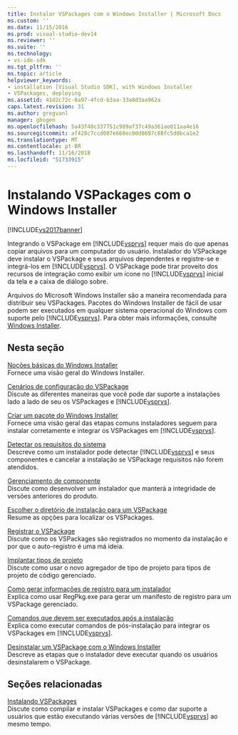 ```yaml
---
title: Instalar VSPackages com o Windows Installer | Microsoft Docs
ms.custom: ''
ms.date: 11/15/2016
ms.prod: visual-studio-dev14
ms.reviewer: ''
ms.suite: ''
ms.technology:
- vs-ide-sdk
ms.tgt_pltfrm: ''
ms.topic: article
helpviewer_keywords:
- installation [Visual Studio SDK], with Windows Installer
- VSPackages, deploying
ms.assetid: 41d2c72c-0a97-4fcd-b3aa-33a8d3aa962a
caps.latest.revision: 31
ms.author: gregvanl
manager: ghogen
ms.openlocfilehash: 5a43f48c337751c989af37c49a361ae011aa4e16
ms.sourcegitcommit: af428c7ccd007e668ec0dd8697c88fc5d8bca1e2
ms.translationtype: MT
ms.contentlocale: pt-BR
ms.lasthandoff: 11/16/2018
ms.locfileid: "51733915"
---
```

# <a name="installing-vspackages-with-windows-installer"></a>Instalando VSPackages com o Windows Installer
[!INCLUDE[vs2017banner](../../includes/vs2017banner.md)]

Integrando o VSPackage em [!INCLUDE[vsprvs](../../includes/vsprvs-md.md)] requer mais do que apenas copiar arquivos para um computador do usuário. Instalador do VSPackage deve instalar o VSPackage e seus arquivos dependentes e registre-se e integrá-los em [!INCLUDE[vsprvs](../../includes/vsprvs-md.md)]. O VSPackage pode tirar proveito dos recursos de integração como exibir um ícone no [!INCLUDE[vsprvs](../../includes/vsprvs-md.md)] inicial da tela e a caixa de diálogo sobre.  
  
 Arquivos do Microsoft Windows Installer são a maneira recomendada para distribuir seu VSPackages. Pacotes do Windows Installer de fácil de usar podem ser executados em qualquer sistema operacional do Windows com suporte pelo [!INCLUDE[vsprvs](../../includes/vsprvs-md.md)]. Para obter mais informações, consulte [Windows Installer](http://msdn.microsoft.com/en-us/121be21b-b916-43e2-8f10-8b080516d2a0).  
  
## <a name="in-this-section"></a>Nesta seção  
 [Noções básicas do Windows Installer](../../extensibility/internals/windows-installer-basics.md)  
 Fornece uma visão geral do Windows Installer.  
  
 [Cenários de configuração do VSPackage](../../extensibility/internals/vspackage-setup-scenarios.md)  
 Discute as diferentes maneiras que você pode dar suporte a instalações lado a lado de seu os VSPackages e [!INCLUDE[vsprvs](../../includes/vsprvs-md.md)].  
  
 [Criar um pacote do Windows Installer](../../extensibility/internals/authoring-a-windows-installer-package.md)  
 Fornece uma visão geral das etapas comuns instaladores seguem para instalar corretamente e integrar os VSPackages em [!INCLUDE[vsprvs](../../includes/vsprvs-md.md)].  
  
 [Detectar os requisitos do sistema](../../extensibility/internals/detecting-system-requirements.md)  
 Descreve como um instalador pode detectar [!INCLUDE[vsprvs](../../includes/vsprvs-md.md)] e seus componentes e cancelar a instalação se VSPackage requisitos não forem atendidos.  
  
 [Gerenciamento de componente](../../extensibility/internals/component-management.md)  
 Discute como desenvolver um instalador que manterá a integridade de versões anteriores do produto.  
  
 [Escolher o diretório de instalação para um VSPackage](../../extensibility/internals/choosing-the-installation-directory-for-a-vspackage.md)  
 Resume as opções para localizar os VSPackages.  
  
 [Registrar o VSPackage](../../extensibility/internals/vspackage-registration.md)  
 Discute como os VSPackages são registrados no momento da instalação e por que o auto-registro é uma má ideia.  
  
 [Implantar tipos de projeto](../../extensibility/internals/deploying-project-types.md)  
 Discute como usar o novo agregador de tipo de projeto para tipos de projeto de código gerenciado.  
  
 [Como gerar informações de registro para um instalador](../../extensibility/internals/how-to-generate-registry-information-for-an-installer.md)  
 Explica como usar RegPkg.exe para gerar um manifesto de registro para um VSPackage gerenciado.  
  
 [Comandos que devem ser executados após a instalação](../../extensibility/internals/commands-that-must-be-run-after-installation.md)  
 Explica como executar comandos de pós-instalação para integrar os VSPackages em [!INCLUDE[vsprvs](../../includes/vsprvs-md.md)].  
  
 [Desinstalar um VSPackage com o Windows Installer](../../extensibility/internals/uninstalling-a-vspackage-with-windows-installer.md)  
 Descreve as etapas que o instalador deve executar quando os usuários desinstalarem o VSPackage.  
  
## <a name="related-sections"></a>Seções relacionadas  
 [Instalando VSPackages](../../misc/installing-vspackages.md)  
 Discute como compilar e instalar VSPackages e como dar suporte a usuários que estão executando várias versões de [!INCLUDE[vsprvs](../../includes/vsprvs-md.md)] ao mesmo tempo.

